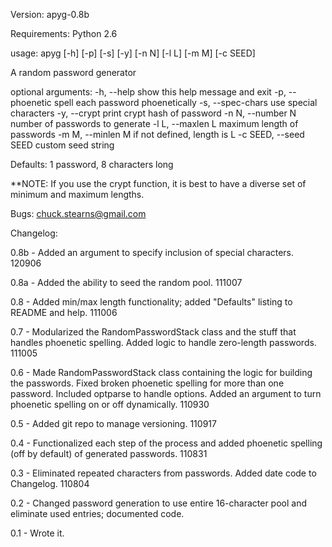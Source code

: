 Version: apyg-0.8b

Requirements: Python 2.6

usage: apyg [-h] [-p] [-s] [-y] [-n N] [-l L] [-m M] [-c SEED]

A random password generator

optional arguments:
  -h, --help            show this help message and exit
  -p, --phoenetic       spell each password phoenetically
  -s, --spec-chars      use special characters
  -y, --crypt           print crypt hash of password
  -n N, --number N      number of passwords to generate
  -l L, --maxlen L      maximum length of passwords
  -m M, --minlen M      if not defined, length is L
  -c SEED, --seed SEED  custom seed string

Defaults: 1 password, 8 characters long

**NOTE: If you use the crypt function, it is best to have a diverse set of
minimum and maximum lengths.

Bugs: chuck.stearns@gmail.com

Changelog:

0.8b - Added an argument to specify inclusion of special characters. 120906

0.8a - Added the ability to seed the random pool. 111007

0.8 - Added min/max length functionality; added "Defaults" listing to README
and help. 111006

0.7 - Modularized the RandomPasswordStack class and the stuff that handles
phoenetic spelling. Added logic to handle zero-length passwords. 111005

0.6 - Made RandomPasswordStack class containing the logic for building
the passwords. Fixed broken phoenetic spelling for more than one password.
Included optparse to handle options. Added an argument to turn phoenetic
spelling on or off dynamically. 110930

0.5 - Added git repo to manage versioning. 110917

0.4 - Functionalized each step of the process and added
phoenetic spelling (off by default) of generated passwords. 110831

0.3 - Eliminated repeated characters from passwords. Added
date code to Changelog. 110804

0.2 - Changed password generation to use entire 16-character 
pool and eliminate used entries; documented code.

0.1 - Wrote it.

